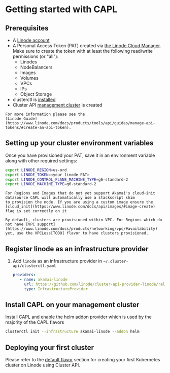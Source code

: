 # Getting started with CAPL

## Prerequisites

- A [Linode account](https://linode.com/)
- A Personal Access Token (PAT) created via [the Linode Cloud Manager](https://cloud.linode.com/profile/tokens).
Make sure to create the token with at least the following read/write permissions (or "all"):
  - Linodes
  - NodeBalancers
  - Images
  - Volumes
  - VPCs
  - IPs
  - Object Storage
- clusterctl is [installed](https://cluster-api.sigs.k8s.io/user/quick-start#installation)
- Cluster API [management cluster](https://cluster-api.sigs.k8s.io/user/quick-start#install-andor-configure-a-kubernetes-cluster) is created
```admonish question title=""
For more information please see the
[Linode Guide](https://www.linode.com/docs/products/tools/api/guides/manage-api-tokens/#create-an-api-token).
```

## Setting up your cluster environment variables

Once you have provisioned your PAT, save it in an environment variable along with other required settings:
```bash
export LINODE_REGION=us-ord
export LINODE_TOKEN=<your linode PAT>
export LINODE_CONTROL_PLANE_MACHINE_TYPE=g6-standard-2
export LINODE_MACHINE_TYPE=g6-standard-2
```
```admonish warning
For Regions and Images that do not yet support Akamai's cloud-init datasource CAPL will automatically use a stackscript shim
to provision the node. If you are using a custom image ensure the [cloud_init](https://www.linode.com/docs/api/images/#image-create) flag is set correctly on it
```
```admonish warning
By default, clusters are provisioned within VPC. For Regions which do not have [VPC support](https://www.linode.com/docs/products/networking/vpc/#availability) yet, use the VPCLess[TODO] flavor to have clusters provisioned.
```

## Register linode as an infrastructure provider
1. Add `linode` as an infrastructure provider in `~/.cluster-api/clusterctl.yaml`
    ```yaml
    providers:
       - name: akamai-linode
         url: https://github.com/linode/cluster-api-provider-linode/releases/latest/infrastructure-components.yaml
         type: InfrastructureProvider
    ```

## Install CAPL on your management cluster
Install CAPL and enable the helm addon provider which is used by the majority of the CAPL flavors
```bash
clusterctl init --infrastructure akamai-linode --addon helm
```

## Deploying your first cluster

Please refer to the [default flavor](../topics/flavors/default.md) section for creating your first Kubernetes cluster on Linode using Cluster API. 
